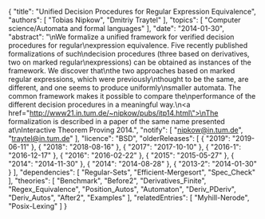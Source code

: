 {
    "title": "Unified Decision Procedures for Regular Expression Equivalence",
    "authors": [
        "Tobias Nipkow",
        "Dmitriy Traytel"
    ],
    "topics": [
        "Computer science/Automata and formal languages"
    ],
    "date": "2014-01-30",
    "abstract": "\nWe formalize a unified framework for verified decision procedures for regular\nexpression equivalence. Five recently published formalizations of such\ndecision procedures (three based on derivatives, two on marked regular\nexpressions) can be obtained as instances of the framework. We discover that\nthe two approaches based on marked regular expressions, which were previously\nthought to be the same, are different, and one seems to produce uniformly\nsmaller automata.  The common framework makes it possible to compare the\nperformance of the different decision procedures in a meaningful way.\n<a href=\"http://www21.in.tum.de/~nipkow/pubs/itp14.html\">\nThe formalization is described in a paper of the same name presented at\nInteractive Theorem Proving 2014</a>.",
    "notify": [
        "nipkow@in.tum.de",
        "traytel@in.tum.de"
    ],
    "licence": "BSD",
    "olderReleases": [
        {
            "2019": "2019-06-11"
        },
        {
            "2018": "2018-08-16"
        },
        {
            "2017": "2017-10-10"
        },
        {
            "2016-1": "2016-12-17"
        },
        {
            "2016": "2016-02-22"
        },
        {
            "2015": "2015-05-27"
        },
        {
            "2014": "2014-11-30"
        },
        {
            "2014": "2014-08-28"
        },
        {
            "2013-2": "2014-01-30"
        }
    ],
    "dependencies": [
        "Regular-Sets",
        "Efficient-Mergesort",
        "Spec_Check"
    ],
    "theories": [
        "Benchmark",
        "Before2",
        "Derivatives_Finite",
        "Regex_Equivalence",
        "Position_Autos",
        "Automaton",
        "Deriv_PDeriv",
        "Deriv_Autos",
        "After2",
        "Examples"
    ],
    "relatedEntries": [
        "Myhill-Nerode",
        "Posix-Lexing"
    ]
}